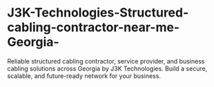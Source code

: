 # J3K-Technologies-Structured-cabling-contractor-near-me-Georgia-
Reliable structured cabling contractor, service provider, and business cabling solutions across Georgia by J3K Technologies. Build a secure, scalable, and future-ready network for your business.
